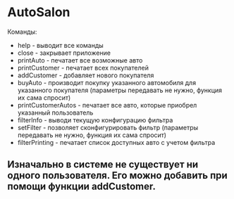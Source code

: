 # AutoSalon

Команды:
* help - выводит все команды
* close - закрывает приложение
* printAuto - печатает все возможные авто
* printCustomer - печатает всех покупателей
* addCustomer - добавляет нового покупателя
* buyAuto - производит покупку указанного автомобиля для указанного покупателя (параметры передавать не нужно, функция их сама спросит)
* printCustomerAutos - печатает все авто, которые приобрел указанный пользователь
* filterInfo - выводи текущую конфигурацию фильтра
* setFilter - позволяет сконфигурировать фильтр (параметры передавать не нужно, функция их сама спросит)
* filterPrinting - печатает список доступных авто с учетом фильтра

## Изначально в системе не существует ни одного пользователя. Его можно добавить при помощи функции addCustomer.
